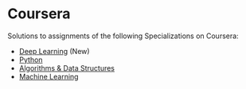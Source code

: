 # Coursera
Solutions to assignments of the following Specializations on Coursera:
- [Deep Learning][1] (New)
- [Python][2] 
- [Algorithms &amp; Data Structures][3]
- [Machine Learning][4] 

[1]: https://www.coursera.org/specializations/deep-learning
[2]: https://www.coursera.org/specializations/python
[3]: https://www.coursera.org/specializations/data-structures-
[4]: https://www.coursera.org/specializations/machine-learning
